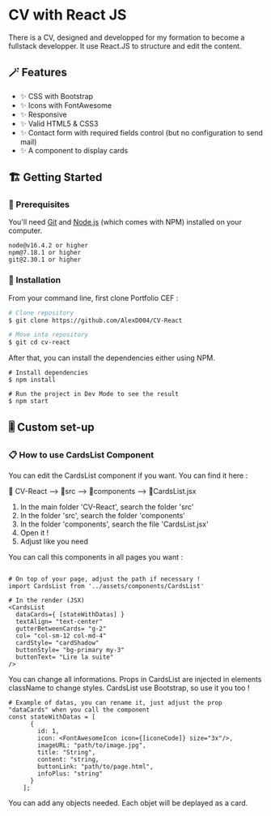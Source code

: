 # CV with React JS

There is a CV, designed and developped for my formation to become a fullstack developper.
It use React.JS to structure and edit the content.

## :magic_wand: Features

- ✨ CSS with Bootstrap
- ✨ Icons with FontAwesome
- ✨ Responsive
- ✨ Valid HTML5 & CSS3
- ✨ Contact form with required fields control (but no configuration to send mail)
- ✨ A component to display cards

## 🏗️ Getting Started

### 📄 Prerequisites

You'll need [Git](https://git-scm.com/downloads) and [Node.js](https://nodejs.org/en) (which comes with NPM) installed on your computer.

```
node@v16.4.2 or higher
npm@7.18.1 or higher
git@2.30.1 or higher
```

### 🔨 Installation

From your command line, first clone Portfolio CEF :

```sh
# Clone repository
$ git clone https://github.com/AlexD004/CV-React

# Move into repository
$ git cd cv-react
```

After that, you can install the dependencies either using NPM.

```
# Install dependencies
$ npm install

# Run the project in Dev Mode to see the result
$ npm start
```

## 🎚️ Custom set-up

### 📋 How to use CardsList Component

You can edit the CardsList component if you want. You can find it here :

📂 CV-React
--> 📂src
--> 📂components
--> 📄CardsList.jsx
        
1. In the main folder 'CV-React', search the folder 'src'
2. In the folder 'src', search the folder 'components'
3. In the folder 'components', search the file 'CardsList.jsx'
4. Open it !
5. Adjust like you need
   
You can call this components in all pages you want :

```

# On top of your page, adjust the path if necessary !
import CardsList from '../assets/components/CardsList'

# In the render (JSX)
<CardsList 
  dataCards={ [stateWithDatas] } 
  textAlign= "text-center" 
  gutterBetweenCards= "g-2" 
  col= "col-sm-12 col-md-4" 
  cardStyle= "cardShadow" 
  buttonStyle= "bg-primary my-3"
  buttonText= "Lire la suite"
/>

```

You can change all informations.
Props in CardsList are injected in elements className to change styles.
CardsList use Bootstrap, so use it you too !

```
# Example of datas, you can rename it, just adjust the prop "dataCards" when you call the component
const stateWithDatas = [
      { 
        id: 1,
        icon: <FontAwesomeIcon icon={[iconeCode]} size="3x"/>,
        imageURL: "path/to/image.jpg",
        title: "String",
        content: "string,
        buttonLink: "path/to/page.html",
        infoPlus: "string"
      }
    ];
```

You can add any objects needed.
Each objet will be deplayed as a card.

